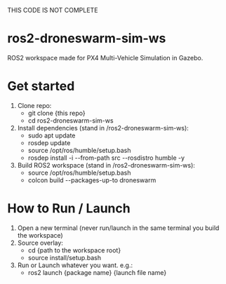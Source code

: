 THIS CODE IS NOT COMPLETE

# ros2-droneswarm-sim-ws
ROS2 workspace made for PX4 Multi-Vehicle Simulation in Gazebo.


# Get started
1. Clone repo:
    - git clone {this repo}
    - cd ros2-droneswarm-sim-ws
1. Install dependencies (stand in /ros2-droneswarm-sim-ws):
    - sudo apt update
    - rosdep update
    - source /opt/ros/humble/setup.bash
    - rosdep install -i --from-path src --rosdistro humble -y
1. Build ROS2 workspace (stand in /ros2-droneswarm-sim-ws):
    - source /opt/ros/humble/setup.bash 
    - colcon build --packages-up-to droneswarm

# How to Run / Launch
1. Open a new terminal (never run/launch in the same terminal you build the workspace)
1. Source overlay:
    - cd {path to the workspace root}
    - source install/setup.bash
1. Run or Launch whatever you want. e.g.:
    - ros2 launch {package name} {launch file name}  
